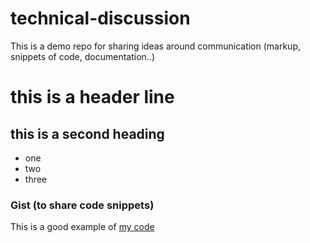 # technical-discussion
This is a demo repo for sharing ideas around communication (markup, snippets of code, documentation..)


# this is a header line

## this is a second heading

* one
* two
* three

### Gist (to share code snippets)

This is a good example of [my code](https://gist.github.com/sarah-gb/f367236fef5a4767fbd698fc6596e15d)
